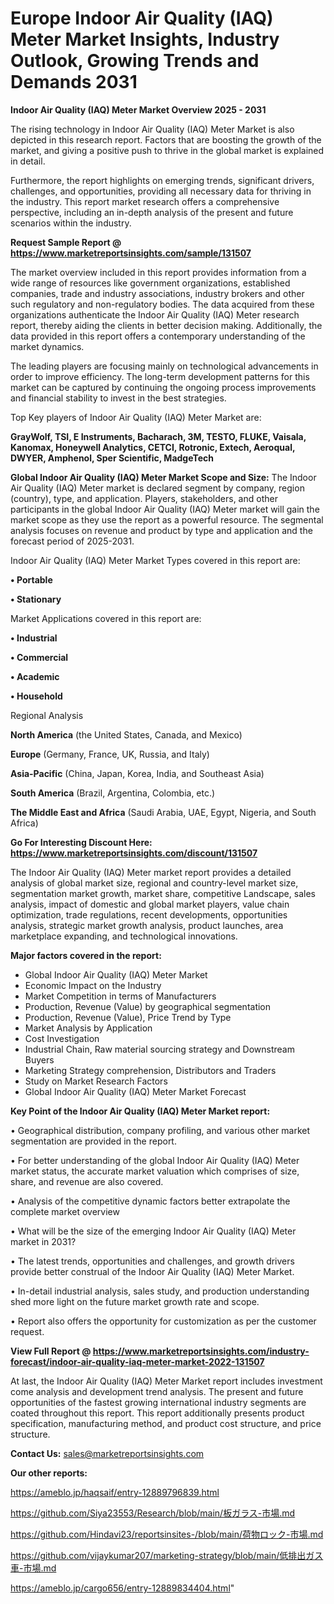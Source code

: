 # Europe Indoor Air Quality (IAQ) Meter Market Insights, Industry Outlook, Growing Trends and Demands 2031

<Strong> Indoor Air Quality (IAQ) Meter Market Overview 2025 - 2031</strong>

The rising technology in Indoor Air Quality (IAQ) Meter Market is also depicted in this research report. Factors that are boosting the growth of the market, and giving a positive push to thrive in the global market is explained in detail.

Furthermore, the report highlights on emerging trends, significant drivers, challenges, and opportunities, providing all necessary data for thriving in the industry. This report market research offers a comprehensive perspective, including an in-depth analysis of the present and future scenarios within the industry.

<strong>Request Sample Report @ <a href=https://www.marketreportsinsights.com/sample/131507>https://www.marketreportsinsights.com/sample/131507</a></strong>

The market overview included in this report provides information from a wide range of resources like government organizations, established companies, trade and industry associations, industry brokers and other such regulatory and non-regulatory bodies. The data acquired from these organizations authenticate the Indoor Air Quality (IAQ) Meter research report, thereby aiding the clients in better decision making. Additionally, the data provided in this report offers a contemporary understanding of the market dynamics.

The leading players are focusing mainly on technological advancements in order to improve efficiency. The long-term development patterns for this market can be captured by continuing the ongoing process improvements and financial stability to invest in the best strategies.

Top Key players of Indoor Air Quality (IAQ) Meter Market are:

<strong>GrayWolf, TSI, E Instruments, Bacharach, 3M, TESTO, FLUKE, Vaisala, Kanomax, Honeywell Analytics, CETCI, Rotronic, Extech, Aeroqual, DWYER, Amphenol, Sper Scientific, MadgeTech</strong>

<strong><b>Global Indoor Air Quality (IAQ) Meter Market Scope and Size:</b></strong>
The Indoor Air Quality (IAQ) Meter market is declared segment by company, region (country), type, and application. Players, stakeholders, and other participants in the global Indoor Air Quality (IAQ) Meter market will gain the market scope as they use the report as a powerful resource. The segmental analysis focuses on revenue and product by type and application and the forecast period of 2025-2031.

Indoor Air Quality (IAQ) Meter Market Types covered in this report are:

<strong>• Portable

• Stationary</strong>

Market Applications covered in this report are:

<strong>• Industrial

• Commercial

• Academic

• Household</strong> 

Regional Analysis

<strong>North America</strong> (the United States, Canada, and Mexico)

<strong>Europe</strong> (Germany, France, UK, Russia, and Italy)

<strong>Asia-Pacific</strong> (China, Japan, Korea, India, and Southeast Asia)

<strong>South America</strong> (Brazil, Argentina, Colombia, etc.)

<strong>The Middle East and Africa</strong> (Saudi Arabia, UAE, Egypt, Nigeria, and South Africa)

<strong>Go For Interesting Discount Here: <a href=https://www.marketreportsinsights.com/discount/131507>https://www.marketreportsinsights.com/discount/131507</a></strong>

The Indoor Air Quality (IAQ) Meter market report provides a detailed analysis of global market size, regional and country-level market size, segmentation market growth, market share, competitive Landscape, sales analysis, impact of domestic and global market players, value chain optimization, trade regulations, recent developments, opportunities analysis, strategic market growth analysis, product launches, area marketplace expanding, and technological innovations.

<strong><b>Major factors covered in the report:</b></strong>
<ul>
  <li>Global Indoor Air Quality (IAQ) Meter Market </li>
  <li>Economic Impact on the Industry</li>
  <li>Market Competition in terms of Manufacturers</li>
  <li>Production, Revenue (Value) by geographical segmentation</li>
  <li>Production, Revenue (Value), Price Trend by Type</li>
  <li>Market Analysis by Application</li>
  <li>Cost Investigation</li>
  <li>Industrial Chain, Raw material sourcing strategy and Downstream Buyers</li>
  <li>Marketing Strategy comprehension, Distributors and Traders</li>
  <li>Study on Market Research Factors</li>
  <li>Global Indoor Air Quality (IAQ) Meter Market Forecast</li>
</ul>

<strong><b>Key Point of the Indoor Air Quality (IAQ) Meter Market report:</b></strong>

• Geographical distribution, company profiling, and various other market segmentation are provided in the report.

• For better understanding of the global Indoor Air Quality (IAQ) Meter market status, the accurate market valuation which comprises of size, share, and revenue are also covered.

• Analysis of the competitive dynamic factors better extrapolate the complete market overview

• What will be the size of the emerging Indoor Air Quality (IAQ) Meter market in 2031?

• The latest trends, opportunities and challenges, and growth drivers provide better construal of the Indoor Air Quality (IAQ) Meter Market.

• In-detail industrial analysis, sales study, and production understanding shed more light on the future market growth rate and scope.

• Report also offers the opportunity for customization as per the customer request.

<strong><b>View Full Report @ <a href=https://www.marketreportsinsights.com/industry-forecast/indoor-air-quality-iaq-meter-market-2022-131507>https://www.marketreportsinsights.com/industry-forecast/indoor-air-quality-iaq-meter-market-2022-131507</a></b></strong>


At last, the Indoor Air Quality (IAQ) Meter Market report includes investment come analysis and development trend analysis. The present and future opportunities of the fastest growing international industry segments are coated throughout this report. This report additionally presents product specification, manufacturing method, and product cost structure, and price structure.

<strong>Contact Us:</strong>
sales@marketreportsinsights.com

<strong>Our other reports:</strong>

<a href=https://ameblo.jp/haqsaif/entry-12889796839.html>https://ameblo.jp/haqsaif/entry-12889796839.html</a>

<a href=https://github.com/Siya23553/Research/blob/main/板ガラス-市場.md>https://github.com/Siya23553/Research/blob/main/板ガラス-市場.md</a>

<a href=https://github.com/Hindavi23/reportsinsites-/blob/main/荷物ロック-市場.md>https://github.com/Hindavi23/reportsinsites-/blob/main/荷物ロック-市場.md</a>

<a href=https://github.com/vijaykumar207/marketing-strategy/blob/main/低排出ガス車-市場.md>https://github.com/vijaykumar207/marketing-strategy/blob/main/低排出ガス車-市場.md</a>

<a href=https://ameblo.jp/cargo656/entry-12889834404.html>https://ameblo.jp/cargo656/entry-12889834404.html</a>"
